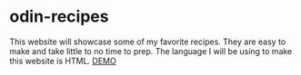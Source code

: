 # odin-recipes
This website will showcase some of my favorite recipes. They are easy to make and take little to no time to prep. The language I will be using to make this website is HTML. 
[DEMO](https://jayyzzeezzy.github.io/odin-recipes/)